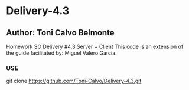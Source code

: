 ﻿# Delivery-4.3
## Author: Toni Calvo Belmonte
Homework SO Delivery #4.3
Server + Client
This code is an extension of the guide facilitated by: Miguel Valero Garcia.

### USE
git clone https://github.com/Toni-Calvo/Delivery-4.3.git
